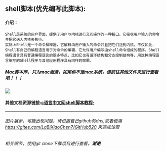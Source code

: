 ## shell脚本(优先编写此脚本):

#### 介绍：
```
Shell是系统的用户界面，提供了用户与内核进行交互操作的一种接口。它接收用户输入的命令并把它送入内核去执行。
实际上Shell是一个命令解释器，它解释由用户输入的命令并且把它们送到内核。不仅如此，Shell有自己的编程语言用于对命令的编辑，它允许用户编写由shell命令组成的程序。Shell编程语言具有普通编程语言的很多特点，比如它也有循环结构和分支控制结构等，用这种编程语言编写的Shell程序与其他应用程序具有同样的效果。
```

##### Mac脚本库，只为mac服务，如果你不是mac系统，请前往其他文件夹进行查看吧！！！
![](https://pic.imgdb.cn/item/6229fb1d5baa1a80ab3d1205.png)

#### 其他文档资源链接:[c语言中文网shell脚本教程](http://c.biancheng.net/shell/);

<hr>

###### 图片展示，可能出现问题，请设置自己github的dns,或者使用 https://gitee.com/LaBiXiaoChen7/GitHub520 来完成设置
###### 相关细节，使用git clone下载项目进行查看，**谢谢**